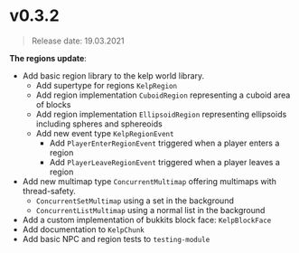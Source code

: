 # v0.3.2
> Release date: 19.03.2021

**The regions update**:
* Add basic region library to the kelp world library. 
  * Add supertype for regions `KelpRegion`
  * Add region implementation `CuboidRegion` representing a cuboid area of blocks
  * Add region implementation `EllipsoidRegion` representing ellipsoids including spheres and sphereoids
  * Add new event type `KelpRegionEvent`
    * Add `PlayerEnterRegionEvent` triggered when a player enters a region
    * Add `PlayerLeaveRegionEvent` triggered when a player leaves a region
* Add new multimap type `ConcurrentMultimap` offering multimaps with thread-safety.
  * `ConcurrentSetMultimap` using a set in the background
  * `ConcurrentListMultimap` using a normal list in the background
* Add a custom implementation of bukkits block face: `KelpBlockFace`  
* Add documentation to `KelpChunk`
* Add basic NPC and region tests to `testing-module`